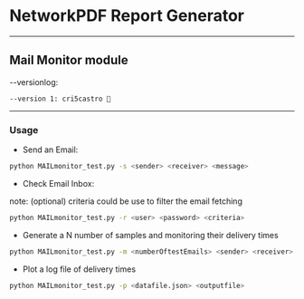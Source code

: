 # NetworkPDF Report Generator
___
## Mail Monitor module

--versionlog:

    --version 1: cri5castro 🧐
___

### Usage
- Send an Email:
```bash
python MAILmonitor_test.py -s <sender> <receiver> <message>
```
- Check Email Inbox:

note: (optional) criteria could be use to filter the email fetching
```bash
python MAILmonitor_test.py -r <user> <password> <criteria>
```
- Generate a N number of samples and monitoring their delivery times
```bash
python MAILmonitor_test.py -m <numberOftestEmails> <sender> <receiver> <receiverpass> <logfile>
```
- Plot a log file of delivery times
```bash
python MAILmonitor_test.py -p <datafile.json> <outputfile>
```
